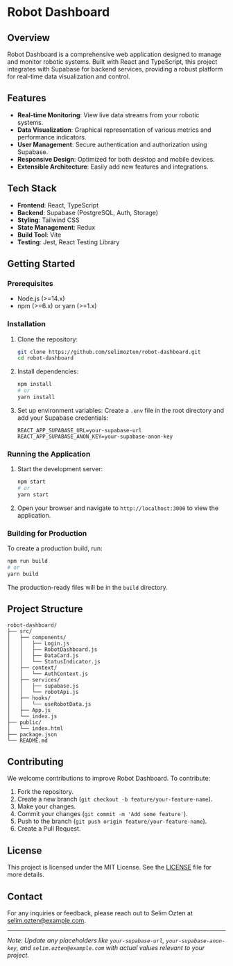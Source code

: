 # Robot Dashboard

## Overview

Robot Dashboard is a comprehensive web application designed to manage and monitor robotic systems. Built with React and TypeScript, this project integrates with Supabase for backend services, providing a robust platform for real-time data visualization and control.

## Features

- **Real-time Monitoring**: View live data streams from your robotic systems.
- **Data Visualization**: Graphical representation of various metrics and performance indicators.
- **User Management**: Secure authentication and authorization using Supabase.
- **Responsive Design**: Optimized for both desktop and mobile devices.
- **Extensible Architecture**: Easily add new features and integrations.

## Tech Stack

- **Frontend**: React, TypeScript
- **Backend**: Supabase (PostgreSQL, Auth, Storage)
- **Styling**: Tailwind CSS
- **State Management**: Redux
- **Build Tool**: Vite
- **Testing**: Jest, React Testing Library

## Getting Started

### Prerequisites

- Node.js (>=14.x)
- npm (>=6.x) or yarn (>=1.x)

### Installation

1. Clone the repository:
   ```sh
   git clone https://github.com/selimozten/robot-dashboard.git
   cd robot-dashboard
   ```

2. Install dependencies:
   ```sh
   npm install
   # or
   yarn install
   ```

3. Set up environment variables:
   Create a `.env` file in the root directory and add your Supabase credentials:
   ```env
   REACT_APP_SUPABASE_URL=your-supabase-url
   REACT_APP_SUPABASE_ANON_KEY=your-supabase-anon-key
   ```

### Running the Application

1. Start the development server:
   ```sh
   npm start
   # or
   yarn start
   ```

2. Open your browser and navigate to `http://localhost:3000` to view the application.

### Building for Production

To create a production build, run:
```sh
npm run build
# or
yarn build
```

The production-ready files will be in the `build` directory.

## Project Structure

```
robot-dashboard/
├── src/
│   ├── components/
│   │   ├── Login.js
│   │   ├── RobotDashboard.js
│   │   ├── DataCard.js
│   │   └── StatusIndicator.js
│   ├── context/
│   │   └── AuthContext.js
│   ├── services/
│   │   ├── supabase.js
│   │   └── robotApi.js
│   ├── hooks/
│   │   └── useRobotData.js
│   ├── App.js
│   └── index.js
├── public/
│   └── index.html
├── package.json
└── README.md
```

## Contributing

We welcome contributions to improve Robot Dashboard. To contribute:

1. Fork the repository.
2. Create a new branch (`git checkout -b feature/your-feature-name`).
3. Make your changes.
4. Commit your changes (`git commit -m 'Add some feature'`).
5. Push to the branch (`git push origin feature/your-feature-name`).
6. Create a Pull Request.

## License

This project is licensed under the MIT License. See the [LICENSE](LICENSE) file for more details.

## Contact

For any inquiries or feedback, please reach out to Selim Ozten at [selim.ozten@example.com](mailto:selim.ozten@example.com).

---

*Note: Update any placeholders like `your-supabase-url`, `your-supabase-anon-key`, and `selim.ozten@example.com` with actual values relevant to your project.*